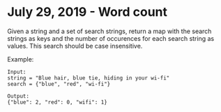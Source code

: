 # July 29, 2019 - Word count

Given a string and a set of search strings, return a map with the search 
strings as keys and the number of occurences for each search string as values. 
This search should be case insensitive.

Example:
```
Input: 
string = "Blue hair, blue tie, hiding in your wi-fi"
search = {"blue", "red", "wi-fi"}

Output:
{"blue": 2, "red": 0, "wifi": 1}
```